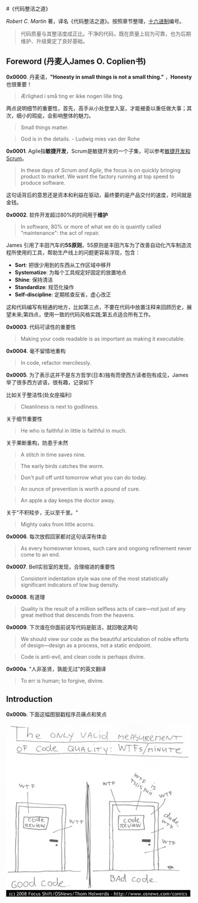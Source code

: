 #《代码整洁之道》

*Robert C. Martin* 著，译名《代码整洁之道》。按照章节整理，[十六进制](http://baike.baidu.com/view/230306.htm)编号。

> 代码质量与其整洁度成正比。干净的代码，既在质量上较为可靠，也为后期维护、升级奠定了良好基础。

## Foreword (丹麦人James O. Coplien书)
**0x0000**. 丹麦语，**"Honesty in small things is not a small thing."** ，**Honesty**也很重要！
> Ærlighed i små ting er ikke nogen lille ting.

两点说明细节的重要性，首先，高手从小处登堂入室，才能被委以重任做大事；其次，细小的瑕疵，会影响整体的魅力。
> Small things matter.

> God is in the details. - Ludwig mies van der Rohe

**0x0001**. Agile指**敏捷开发**，Scrum是敏捷开发的一个子集，可以参考[敏捷开发和Scrum](https://github.com/larrycai/sdcamp/blob/master/contents/1-chapter1-agile-scrum.markdown)。

> In these days of *Scrum and Agile*, the focus is on quickly bringing product to market. We want the factory running at top speed to produce software.

这句话背后的意思还是资本和利益在驱动，最终要的是产品交付的速度，时间就是金钱。

**0x0002**. 软件开发超过80%的时间用于**维护**

> In software, 80% or more of what we do is quaintly called "maintenance": the act of repair.

James 引用了丰田汽车的**5S原则**，5S原则是丰田汽车为了改善自动化汽车制造流程所使用的工具，帮助生产线上的问题更容易浮现，包含：
* **Sort**: 把很少用到的东西从工作区域中移开
* **Systematize**: 为每个工具规定好固定的放置地点
* **Shine**: 保持清洁
* **Standardize**: 规范化操作
* **Self-discipline**: 定期核查反省，虚心改正

这和代码编写有相通的地方，比如第三点，不要在代码中放置注释来回顾历史，展望未来;第四点，使用一致的代码风格实践;第五点适合所有工作。

**0x0003**. 代码可读性的重要性

> Making your code readable is as important as making it executable.

**0x0004**. 毫不留情地重构

> In code, refactor mercilessly.

**0x0005**. 为了表示这并不是东方哲学(日本)独有而使西方读者抱有成见，James举了很多西方谚语，很有趣，记录如下

比如关于整洁性(处女座福利)
> Cleanliness is next to godliness.

关于细节重要性
> He who is faithful in little is faithful in much.

关于果断重构，防患于未然
> A stitch in time saves nine.

> The early birds catches the worm.

> Don't pull off until tomorrow what you can do today.

> An ounce of prevention is worth a pound of cure.

> An apple a day keeps the doctor away.

关于"不积畦步，无以至千里。"
> Mighty oaks from little acorns.

**0x0006**. 每次放假回家都对这句话深有体会
> As every homeowner knows, such care and ongoing refinement never come to an end.

**0x0007**. Bell实验室的发现，合理缩进的重要性
> Consistent indentation style was one of the most statistically significant indicators of low bug density.

**0x0008**. 有道理
> Quality is the result of a million selfless acts of care—not just of any great method that descends from the heavens.

**0x0009**. 下次谁在你面前说写代码是脏活，就回敬这两句
> We should view our code as the beautiful articulation of noble efforts of design—design as a process, not a static endpoint.

> Code is anti-evil, and clean code is perhaps divine.

**0x000a**. "人非圣贤，孰能无过"的英文翻译
> To err is human; to forgive, divine.

## Introduction
**0x000b**. 下面这幅图狠戳程序员痛点和笑点

![wtfm](../pics/clean-code/wtfm.jpg)
